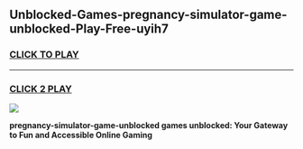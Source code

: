 
## Unblocked-Games-pregnancy-simulator-game-unblocked-Play-Free-uyih7
<h3>
<a href="https://premium76.site?title=pregnancy-simulator-game-unblocked&ref=17A">CLICK TO PLAY</a></h3>
<hr>

<h3>
<a href="https://premium76.site?title=pregnancy-simulator-game-unblocked&ref=17A">CLICK 2 PLAY</a>
  
</h3>

<a href="https://premium76.site?title=pregnancy-simulator-game-unblocked&ref=17A"><img src="https://clearcache.store/games.png"></a>


**pregnancy-simulator-game-unblocked games unblocked: Your Gateway to Fun and Accessible Online Gaming**
